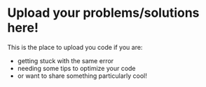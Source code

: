 # Upload your problems/solutions here!

This is the place to upload you code if you are:

- getting stuck with the same error
- needing some tips to optimize your code
- or want to share something particularly cool! 
